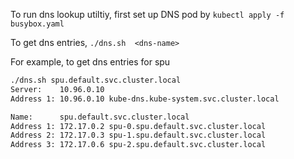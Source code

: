 To run dns lookup utiltiy, first set up DNS pod by
```kubectl apply -f busybox.yaml```

To get dns entries,
```./dns.sh  <dns-name>```

For example, to get dns entries for spu
```bash
./dns.sh spu.default.svc.cluster.local
Server:    10.96.0.10
Address 1: 10.96.0.10 kube-dns.kube-system.svc.cluster.local

Name:      spu.default.svc.cluster.local
Address 1: 172.17.0.2 spu-0.spu.default.svc.cluster.local
Address 2: 172.17.0.3 spu-1.spu.default.svc.cluster.local
Address 3: 172.17.0.6 spu-2.spu.default.svc.cluster.local
```